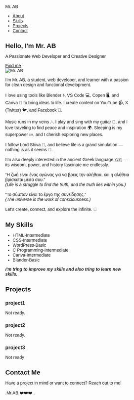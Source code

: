 <!DOCTYPE html>
<html lang="en">
<head>
  <meta charset="UTF-8" />
  <meta name="viewport" content="width=device-width, initial-scale=1.0"/>
  <meta name="description" content="Portfolio of Mr. AB showcasing skills, projects, and contact information."/>
  <meta name="author" content="Mr. AB"/>
  <title>Mr. AB | Web Developer Portfolio</title>
  <style>
    /* Reset and base styles */
* {
  margin: 0;
  padding: 0;
  box-sizing: border-box;
  font-family: Arial, sans-serif;
}

html, body {
  height: 100%;
  margin: 0;
  padding: 0;
  display: flex;
  flex-direction: column;
}

body > main {
  flex: 1;
}

body {
  line-height: 1.6;
  background-color: #f9f9f9;
  color: #333;
}

a {
  text-decoration: none;
  color: inherit;
}

/* Navbar */
.navbar {
  position: fixed;
  top: 0;
  width: 100%;
  padding: 15px 0;
  background-color: #1f1f1f;
  color: #fff;
  z-index: 1000;
  box-shadow: 0 4px 6px rgba(0, 0, 0, 0.1);
}

.navbar .container {
  display: flex;
  justify-content: space-between;
  align-items: center;
  max-width: 1200px;
  margin: 0 auto;
  padding: 0 20px;
}

.logo {
  font-size: 2rem;
  font-weight: bold;
  color: #ffd700;
  text-transform: uppercase;
}

.nav-links {
  list-style: none;
  display: flex;
  gap: 1.5rem;
}

.nav-links li a {
  color: #fff;
  font-size: 1.1rem;
  text-transform: uppercase;
  padding: 10px;
  position: relative;
  display: inline-block;
  letter-spacing: 0.5px;
  transition: color 0.3s ease, transform 0.3s ease;
}

.nav-links li a:hover {
  color: #ffd700;
  transform: translateY(-3px);
}

.nav-links li a::after {
  content: '';
  position: absolute;
  bottom: 0;
  left: 0;
  width: 0;
  height: 2px;
  background-color: #ffd700;
  transition: width 0.3s ease;
}

.nav-links li a:hover::after {
  width: 100%;
}

/* Hero Section */
.hero {
  background: url('file:///C:/Users/Birendra%20king/Downloads/mr_ab_portfolio/bannar.jpeg') no-repeat center center/cover;
  height: 100vh;
  color: #fff;
  text-align: center;
  position: relative;
  display: flex;
  align-items: center;
  justify-content: center;
  padding: 0 20px;
}

.hero::before {
  content: "";
  position: absolute;
  top: 0; left: 0;
  width: 100%;
  height: 100%;
  background-color: rgba(0, 0, 0, 0.4);
  z-index: 0;
}

.hero .container {
  position: relative;
  z-index: 1;
}

.hero h1 {
  font-size: 3rem;
  font-weight: bold;
  margin-bottom: 20px;
  animation: fadeIn 2s ease-out;
}

.hero p {
  font-size: 1.2rem;
  margin-bottom: 30px;
}

.btn {
  background-color: #ffd700;
  color: #333;
  padding: 12px 25px;
  border-radius: 5px;
  font-weight: bold;
  transition: background-color 0.3s ease;
  display: inline-block;
}

.btn:hover {
  background-color: #333;
  color: #ffd700;
}

/* About Section */
#about {
  padding: 120px 0 80px; /* Adds space for navbar */
  background-color: #f1f1f1;
  text-align: center;
}

.about-content {
  display: flex;
  flex-wrap: wrap;
  justify-content: center;
  align-items: flex-start; /* <-- aligns items to top */
  gap: 50px;
  max-width: 1200px;
  margin: 0 auto;
  padding: 0 20px;
  text-align: left;
}

.about-content img {
  width: 200px;
  height: 200px;
  border-radius: 50%;
  object-fit: cover;
  border: 5px solid #ffd700;
  transition: transform 0.3s ease, border-color 0.3s ease;
}

.about-content img:hover {
  transform: scale(1.05);
  border-color: #fff;
}

.about-content p {
  font-size: 1.1rem;
  max-width: 600px;
  line-height: 1.6;
}

/* Skills Section */
#skills {
  padding: 80px 0;
  background-color: #fff;
  text-align: center;
}

#skills h2 {
  font-size: 2.5rem;
  margin-bottom: 40px;
}

.skills-list {
  display: flex;
  flex-wrap: wrap;
  justify-content: center;
  gap: 20px;
}

.skills-list li {
  background-color: #1f1f1f;
  color: #fff;
  padding: 15px 30px;
  border-radius: 5px;
  font-weight: bold;
  transition: transform 0.3s ease;
}

.skills-list li:hover {
  transform: translateY(-10px);
}

/* Projects Section */
#projects {
  padding: 80px 0;
  background-color: #ffffff;
  text-align: center;
}

#projects h2 {
  font-size: 2.5rem;
  margin-bottom: 40px;
}

.projects-container {
  display: grid;
  grid-template-columns: repeat(auto-fit, minmax(300px, 1fr));
  gap: 30px;
}

.project-card {
  background-color: #585858;
  padding: 30px;
  border-radius: 10px;
  box-shadow: 0 4px 15px rgba(0, 0, 0, 0.1);
  transition: transform 0.3s ease;
}

.project-card:hover {
  transform: translateY(-10px);
}

.project-card h3 {
  font-size: 1.5rem;
  margin-bottom: 20px;
  color: #333;
}

/* Contact Section */
#contact {
  padding: 80px 0;
  background-color: #1f1f1f;
  color: #fff;
  text-align: center;
}

#contact h2 {
  font-size: 2.5rem;
  margin-bottom: 30px;
}

#contact p {
  font-size: 1.1rem;
  margin-bottom: 20px;
}

.contact-links {
  display: flex;
  justify-content: center;
  gap: 30px;
  margin-top: 20px;
}

.contact-links a {
  color: #ffd700;
  font-size: 1.5rem;
  transition: color 0.3s ease;
}

.contact-links a:hover {
  color: #fff;
}

/* Footer */
footer {
  background-color: #000;
  color: #fff;
  padding: 20px 0;
  text-align: center;
  margin-top: auto;
}

/* Animations */
@keyframes fadeIn {
  from { opacity: 0; transform: translateY(-20px); }
  to { opacity: 1; transform: translateY(0); }
}

/* Responsive */
@media (max-width: 768px) {
  .nav-links {
    display: none;
  }

  .hero h1 {
    font-size: 2.2rem;
  }

  .about-content {
    flex-direction: column;
    text-align: center;
  }

  .skills-list li {
    padding: 10px 20px;
  }

  .project-card {
    padding: 20px;
  }
}

  </style>
</head>
<body>

  <!-- Navbar -->
  <nav class="navbar">
    <div class="container">
      <div class="logo">Mr. AB</div>
      <ul class="nav-links">
        <li><a href="about.html">About</a></li>
        <li><a href="skills.html">Skills</a></li>
        <li><a href="projects.html">Projects</a></li>
        <li><a href="contact.html">Contact</a></li>
      </ul>
    </div>
  </nav>

  <!-- Hero Section -->
  <section class="hero">
    <div class="container">
      <h1>Hello, I'm Mr. AB</h1>
      <p>A Passionate Web Developer and Creative Designer</p>
      <a href="contact.html" class="btn">Find me</a>
    </div>
  </section>

  <!-- About Section -->
  <section id="about">
    <div class="container about-content">
      <img src="C:\Users\Birendra king\Downloads\mr_ab_portfolio//profile.jpg" alt="Mr. AB">
      <p>
        I’m Mr. AB, a student, web developer, and learner with a passion for clean design and functional development. <br><br>
        I love using tools like Blender 🌀, VS Code 💻, Copen 🖥, and Canva 🎨 to bring ideas to life. I create content on YouTube 📹, X (Twitter) 🐦, and Facebook 📘.<br><br>
        Music runs in my veins 🎶. I play and sing with my guitar 🎸, and I love traveling to find peace and inspiration 🌍. Sleeping is my superpower 💤, and I cherish exploring new places.<br><br>
        I follow Lord Shiva 🙏, and believe life is a grand simulation — nothing is as it seems 🌌.<br><br>
        I’m also deeply interested in the ancient Greek language 🇬🇷 — its wisdom, power, and history fascinate me endlessly.<br><br>
        “Η ζωή είναι ένας αγώνας για να βρεις την αλήθεια, και η αλήθεια βρίσκεται μέσα σου.”<br>
        <i>(Life is a struggle to find the truth, and the truth lies within you.)</i><br><br>
        “Το σύμπαν είναι το έργο της συνείδησης.”<br>
        <i>(The universe is the work of consciousness.)</i><br><br>
        Let's create, connect, and explore the infinite. 🚀
      </p>
    </div>
  </section>

  <!-- Skills Section -->
  <section id="skills">
    <div class="container">
      <h2>My Skills</h2>
      <ul class="skills-list">
        <li>HTML-Intermediate</li>
        <li>CSS-Intermediate</li>
        <li>WordPress-Basic</li>
        <li>C Programming-Intermediate</li>
        <li>Canva-Intermediate</li>
        <li>Blander-Basic</li>
      </ul>
    </div>
  </section>
<p><b><i>I'm tring to improve my skills and also tring to learn new skills.</p></b></i>

 <!-- Projects Section -->
 <section id="projects">
    <div class="container">
      <h2>Projects</h2>
      <div class="projects-container">
        <div class="project-card">
          <h3>project1</h3>
          <p>Not ready.</p>
        </div>
        <div class="project-card">
          <h3>project2</h3>
          <p>Not ready.</p>
        </div>
        <div class="project-card">
          <h3>project3</h3>
          <p>Not ready</p>
        </div>
      </div>
    </div>
  </section>

  <!-- Contact Section -->
<section id="contact">
    <div class="container">
      <h2>Contact Me</h2>
      <p>Have a project in mind or want to connect? Reach out to me!</p>
      <div class="contact-links">
        <a href="mailto:agrimbhatta1@gmail.com" title="Email">
          <i class="fas fa-envelope"></i>
        </a>
        <a href="https://github.com/agrimbhatta" target="_blank" title="GitHub">
          <i class="fab fa-github"></i>
        </a>
        <a href="https://twitter.com/agrimbhatta" target="_blank" title="Twitter">
          <i class="fab fa-twitter"></i>
        </a>
        <a href="https://www.linkedin.com/" target="_blank" title="LinkedIn">
          <i class="fab fa-linkedin"></i>
        </a>
      </div>
    </div>
  </section>

  <!-- Footer -->
<footer>
  <div class="container">
  <p>.Mr.AB.❤️❤️❤️ .</p>
</div>
</footer>

</body>
</html>
